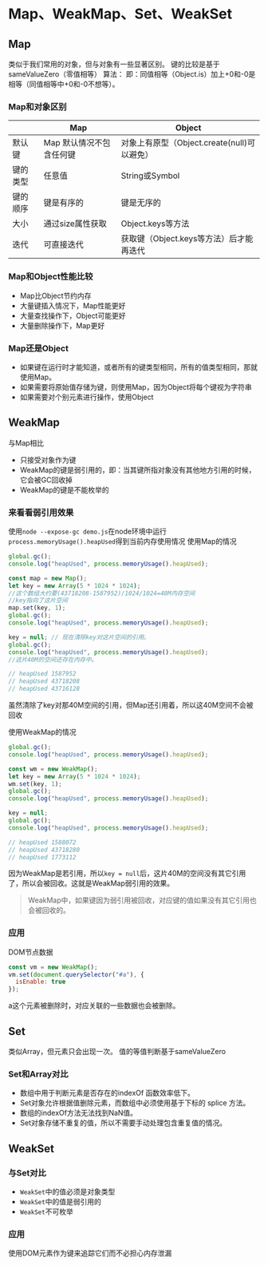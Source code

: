 # Map、WeakMap、Set、WeakSet

## Map
类似于我们常用的对象，但与对象有一些显著区别。
键的比较是基于 sameValueZero（零值相等） 算法：
即：同值相等（Object.is）加上+0和-0是相等（同值相等中+0和-0不想等）。


### Map和对象区别
|  | Map | Object |
| --- | --- | --- |
| 默认键 | Map 默认情况不包含任何键 | 对象上有原型（Object.create(null)可以避免） |
| 键的类型 | 任意值 | String或Symbol |
| 键的顺序 | 键是有序的 | 键是无序的 |
| 大小 | 通过size属性获取 | Object.keys等方法 |
| 迭代 | 可直接迭代 | 获取键（Object.keys等方法）后才能再迭代 |

### Map和Object性能比较

- Map比Object节约内存
- 大量键插入情况下，Map性能更好
- 大量查找操作下，Object可能更好
- 大量删除操作下，Map更好



### Map还是Object

- 如果键在运行时才能知道，或者所有的键类型相同，所有的值类型相同，那就使用Map。
- 如果需要将原始值存储为键，则使用Map，因为Object将每个键视为字符串
- 如果需要对个别元素进行操作，使用Object



## WeakMap
与Map相比

- 只接受对象作为键
- WeakMap的键是弱引用的，即：当其键所指对象没有其他地方引用的时候，它会被GC回收掉
- WeakMap的键是不能枚举的



### 来看看弱引用效果
使用`node --expose-gc demo.js`在node环境中运行
`process.memoryUsage().heapUsed`得到当前内存使用情况
使用Map的情况
```javascript
global.gc();
console.log("heapUsed", process.memoryUsage().heapUsed);

const map = new Map();
let key = new Array(5 * 1024 * 1024); 
//这个数组大约要(43718208-1587952)/1024/1024=40M内存空间
//key指向了这片空间
map.set(key, 1);
global.gc();
console.log("heapUsed", process.memoryUsage().heapUsed);

key = null; // 现在清除key对这片空间的引用。
global.gc();
console.log("heapUsed", process.memoryUsage().heapUsed);
//这片40M的空间还存在内存中。

// heapUsed 1587952
// heapUsed 43718208
// heapUsed 43716128
```
虽然清除了key对那40M空间的引用，但Map还引用着，所以这40M空间不会被回收


使用WeakMap的情况
```javascript
global.gc();
console.log("heapUsed", process.memoryUsage().heapUsed);

const wm = new WeakMap();
let key = new Array(5 * 1024 * 1024);
wm.set(key, 1);
global.gc();
console.log("heapUsed", process.memoryUsage().heapUsed);

key = null;
global.gc();
console.log("heapUsed", process.memoryUsage().heapUsed);

// heapUsed 1588072
// heapUsed 43718280
// heapUsed 1773112
```
因为WeakMap是若引用，所以`key = null`后，这片40M的空间没有其它引用了，所以会被回收。这就是WeakMap弱引用的效果。
> WeakMap中，如果键因为弱引用被回收，对应键的值如果没有其它引用也会被回收的。

### 应用
DOM节点数据
```javascript
const vm = new WeakMap();
vm.set(document.querySelector("#a"), {
  isEnable: true
});
```
a这个元素被删除时，对应关联的一些数据也会被删除。


## Set
类似Array，但元素只会出现一次。
值的等值判断基于sameValueZero

### Set和Array对比

- 数组中用于判断元素是否存在的indexOf 函数效率低下。
- Set对象允许根据值删除元素，而数组中必须使用基于下标的 splice 方法。
- 数组的indexOf方法无法找到NaN值。
- Set对象存储不重复的值，所以不需要手动处理包含重复值的情况。



## WeakSet
### 与Set对比

- `WeakSet`中的值必须是对象类型
- `WeakSet`中的值是弱引用的
- `WeakSet`不可枚举



### 应用
使用DOM元素作为键来追踪它们而不必担心内存泄漏

